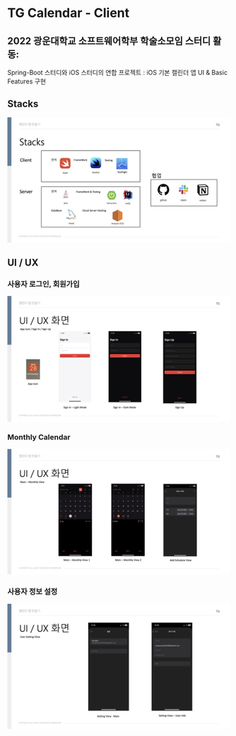 # TG Calendar - Client
## 2022 광운대학교 소프트웨어학부 학술소모임 <Triple G> 스터디 활동:
Spring-Boot 스터디와 iOS 스터디의 연합 프로젝트 : iOS 기본 캘린더 앱 UI & Basic Features 구현

## Stacks
![stacks](./images/Stacks.jpg)

## UI / UX
### 사용자 로그인, 회원가입
![Login](./images/Login.jpg)
### Monthly Calendar
![Main](./images/MonthlyView.jpg)
### 사용자 정보 설정
![Settings](./images/SettingView.jpg)
